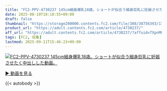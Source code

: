 ```yaml
---
title: "FC2-PPV-4730237 145cm細身爆乳18歳。ショートが似合う細身巨乳に妊娠させたく中出しした動画。"
date: 2025-08-10T18:18:55+09:00
draft: false
thumbnail: "https://storage200000.contents.fc2.com/file/388/38756393/1753082477.54.png"
product_url: "https://adult.contents.fc2.com/article/4730237/"
aff_url: "https://adult.contents.fc2.com/article/4730237/?affuid=TXpnM01qYzFNalk9"
tags: [FC2, 収集]
lastmod: 2025-09-11T15:46:23+09:00
---
```

[![FC2-PPV-4730237 145cm細身爆乳18歳。ショートが似合う細身巨乳に妊娠させたく中出しした動画。](https://storage200000.contents.fc2.com/file/388/38756393/1753082477.54.png)](https://adult.contents.fc2.com/article/4730237/?affuid=TXpnM01qYzFNalk9)

[▶︎ 動画を見る](https://adult.contents.fc2.com/article/4730237/?affuid=TXpnM01qYzFNalk9)


{{< autobody >}}
